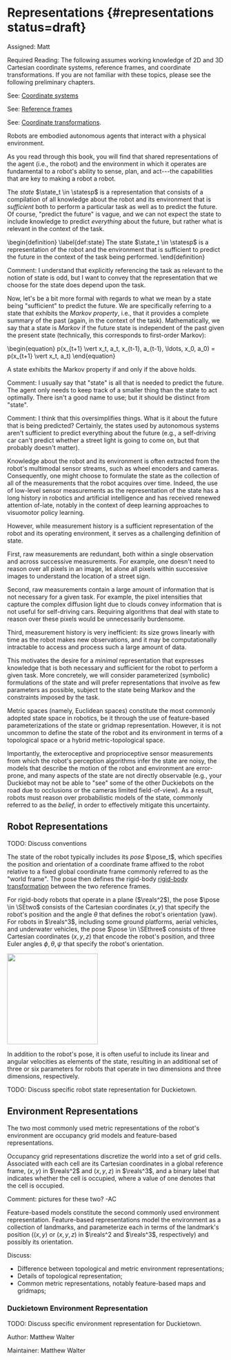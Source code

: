 # Representations  {#representations status=draft}

Assigned: Matt

<div class="requirements" markdown="1">

Required Reading: The following assumes working knowledge of 2D and 3D Cartesian coordinate systems, reference frames, and coordinate transformations. If you are not familiar with these topics, please see the following preliminary chapters.

See: [Coordinate systems](#coordinate_systems)

See: [Reference frames](#reference_frames)

See: [Coordinate transformations](#transformations).

</div>


<!--
**Discuss**:
* Introduction to the notion of *state* as a sufficient statistic that represents the agent (robot) and environment.
* Describe qualities: sufficient statistic; compact (i.e., not conveying unnecessary information); and readily interpretable.
* Define notion of *static* and *dynamic* states.
* Provide examples of robot and environment states.
-->

Robots are embodied autonomous agents that interact with a physical environment.

As you read through this book, you will find that shared representations of the agent (i.e., the robot) and the environment in which it operates are fundamental to a robot's ability to sense, plan, and act---the capabilities that are key to making a robot a robot.

The *state* $\state_t \in \statesp$ is a representation that consists of a compilation of all knowledge about the robot and its environment that is *sufficient* both to perform a particular task as well as to predict the future. Of course, "predict the future" is vague, and we can not expect the state to include knowledge to predict *everything* about the future, but rather what is relevant in the context of the task.

\begin{definition}   \label{def:state}
    The state $\state_t \in \statesp$ is a representation of the robot and the environment that is sufficient to predict the future in the context of the task being performed.
\end{definition}

Comment: I understand that explicitly referencing the task as relevant to the notion of state is odd, but I want to convey that the representation that we choose for the state does depend upon the task.

Now, let's be a bit more formal with regards to what we mean by a state being "sufficient" to predict the future. We are specifically referring to a state that exhibits the *Markov property*, i.e., that it provides a complete summary of the past (again, in the context of the task). Mathematically, we say that a state is *Markov* if the future state is independent of the past given the present state (technically, this corresponds to first-order Markov):

\begin{equation}
    p(x_{t+1} \vert x_t, a_t, x_{t-1}, a_{t-1}, \ldots, x_0, a_0) = p(x_{t+1} \vert x_t, a_t)
\end{equation}

A state exhibits the Markov property if and only if the above holds.

Comment: I usually say that "state" is all that is needed to predict the future.
The agent only needs to keep track of a smaller thing than the state to act optimally.
There isn't a good name to use; but it should be distinct from "state".

Comment: I think that this oversimplifies things. What is it about the future that is being predicted? Certainly, the states used by autonomous systems aren't sufficient to predict everything about the future (e.g., a self-driving car can't predict whether a street light is going to come on, but that probably doesn't matter).

Knowledge about the robot and its environment is often extracted from the robot's multimodal sensor streams, such as wheel encoders and cameras. Consequently, one might choose to formulate the state as the collection of all of the measurements that the robot acquires over time. Indeed, the use of low-level sensor measurements as the representation of the state has a long history in robotics and artificial intelligence and has received renewed attention of-late, notably in the context of deep learning approaches to visuomotor policy learning.

However, while measurement history is a sufficient representation of the robot and its operating environment, it serves as a challenging definition of state.

First, raw measurements are redundant, both within a single observation and across successive measurements. For example, one doesn't need to reason over all pixels in an image, let alone all pixels within successive images to understand the location of a street sign.

Second, raw measurements contain a large amount of information that is not necessary for a given task. For example, the pixel intensities that capture the complex diffusion light due to clouds convey information that is not useful for self-driving cars. Requiring algorithms that deal with state to reason over these pixels would be unnecessarily burdensome.

Third, measurement history is very inefficient: its size grows linearly with time as the robot makes new observations, and it may be computationally intractable to access and process such a large amount of data.

This motivates the desire for a *minimal* representation that expresses knowledge that is both necessary and sufficient for the robot to perform a given task. More concretely, we will consider parameterized (symbolic) formulations of the state and will prefer representations that involve as few parameters as possible, subject to the state being Markov and the constraints imposed by the task.

Metric spaces (namely, Euclidean spaces) constitute the most commonly adopted state space in robotics, be it through the use of feature-based parameterizations of the state or gridmap representation. However, it is not uncommon to define the state of the robot and its environment in terms of a topological space or a hybrid metric-topological space.

Importantly, the exteroceptive and proprioceptive sensor measurements from which the robot's perception algorithms infer the state are noisy, the models that describe the motion of the robot and environment are error-prone, and many aspects of the state are not directly observable (e.g., your Duckiebot may not be able to "see" some of the other Duckiebots on the road due to occlusions or the cameras limited field-of-view). As a result, robots must reason over probabilistic models of the state, commonly referred to as the *belief*, in order to effectively mitigate this uncertainty.

## Robot Representations

TODO: Discuss conventions

The state of the robot typically includes its *pose* $\pose_t$, which specifies the position and orientation of a coordinate frame affixed to the robot relative to a fixed global coordinate frame commonly referred to as the "world frame". The pose then defines the rigid-body [rigid-body transformation](#transformations) between the two reference frames.

For rigid-body robots that operate in a plane ($\reals^2$), the pose $\pose \in \SEtwo$ consists of the Cartesian coordinates $(x,y)$ that specify the robot's position and the angle $\theta$ that defines the robot's orientation (yaw). For robots in $\reals^3$, including some ground platforms, aerial vehicles, and underwater vehicles, the pose $\pose \in \SEthree$ consists of three Cartesian coordinates $(x, y, z)$ that encode the robot's position, and three Euler angles $\phi, \theta, \psi$ that specify the robot's orientation.

<div figure-id="fig:robot_pose_2d" figure-caption="The pose $\pose_t$ of a robot operating in a two-dimensional world consists of the robots $(x,y)$ position and orientation $\theta$ relative to a fixed reference frame.">
  <img src="robot_pose_2d.pdf" style='width: 15em; height:auto'/>
</div>

In addition to the robot's pose, it is often useful to include its linear and angular velocities as elements of the state, resulting in an additional set of three or six parameters for robots that operate in two dimensions and three dimensions, respectively.

<!--
Define the notion of:

* *pose* for mobile robots;
* *configuration* for manipulators
* robot and joint velocities
-->

TODO: Discuss specific robot state representation for Duckietown.

## Environment Representations

The two most commonly used metric representations of the robot's environment are occupancy grid models and feature-based representations.

Occupancy grid representations discretize the world into a set of grid cells. Associated with each cell are its Cartesian coordinates in a global reference frame, $(x,y)$ in $\reals^2$ and $(x,y,z)$ in $\reals^3$, and a binary label that indicates whether the cell is occupied, where a value of one denotes that the cell is occupied.

Comment: pictures for these two? -AC

Feature-based models constitute the second commonly used environment representation. Feature-based representations model the environment as a collection of landmarks, and parameterize each in terms of the landmark's  position ($(x,y)$ or $(x,y,z)$ in $\reals^2 and $\reals^3$, respectively) and possibly its orientation.


Discuss:

* Difference between topological and metric environment representations;
* Details of topological representation;
* Common metric representations, notably feature-based maps and gridmaps;

### Duckietown Environment Representation

TODO: Discuss specific environment representation for Duckietown.



Author: Matthew Walter

Maintainer: Matthew Walter
